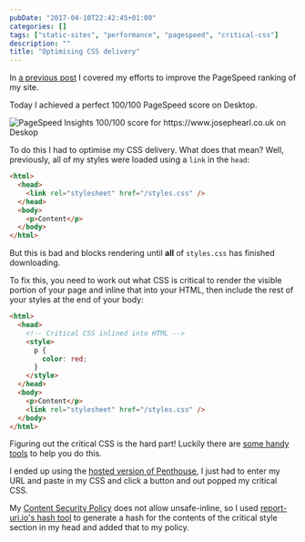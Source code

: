 ```yaml
---
pubDate: "2017-04-10T22:42:45+01:00"
categories: []
tags: ["static-sites", "performance", "pagespeed", "critical-css"]
description: ""
title: "Optimising CSS delivery"
---
```


In [a previous post](/post/static-sites-performance/) I covered my efforts to improve the PageSpeed ranking of my site.

Today I achieved a perfect 100/100 PageSpeed score on Desktop.

![PageSpeed Insights 100/100 score for https://www.josephearl.co.uk on Deskop](/images/optimising-css-delivery.png)

To do this I had to optimise my CSS delivery. What does that mean? Well, previously, all of my styles were loaded using a `link` in the `head`:

```html
<html>
  <head>
    <link rel="stylesheet" href="/styles.css" />
  </head>
  <body>
    <p>Content</p>
  </body>
</html>
```

But this is bad and blocks rendering until **all** of `styles.css` has finished downloading.

To fix this, you need to work out what CSS is critical to render the visible portion of your page and inline that into your HTML, then include the rest of your styles at the end of your body:

```html
<html>
  <head>
    <!-- Critical CSS inlined into HTML -->
    <style>
      p {
        color: red;
      }
    </style>
  </head>
  <body>
    <p>Content</p>
    <link rel="stylesheet" href="/styles.css" />
  </body>
</html>
```

Figuring out the critical CSS is the hard part! Luckily there are [some handy tools](https://github.com/addyosmani/critical-path-css-tools) to help you do this.

I ended up using the [hosted version of Penthouse](https://jonassebastianohlsson.com/criticalpathcssgenerator/), I just had to enter my URL and paste in my CSS and click a button and out popped my critical CSS.

My [Content Security Policy](https://content-security-policy.com) does not allow unsafe-inline, so I used [report-uri.io's hash tool](https://report-uri.io/home/hash/) to generate a hash for the contents of the critical style section in my head and added that to my policy.
